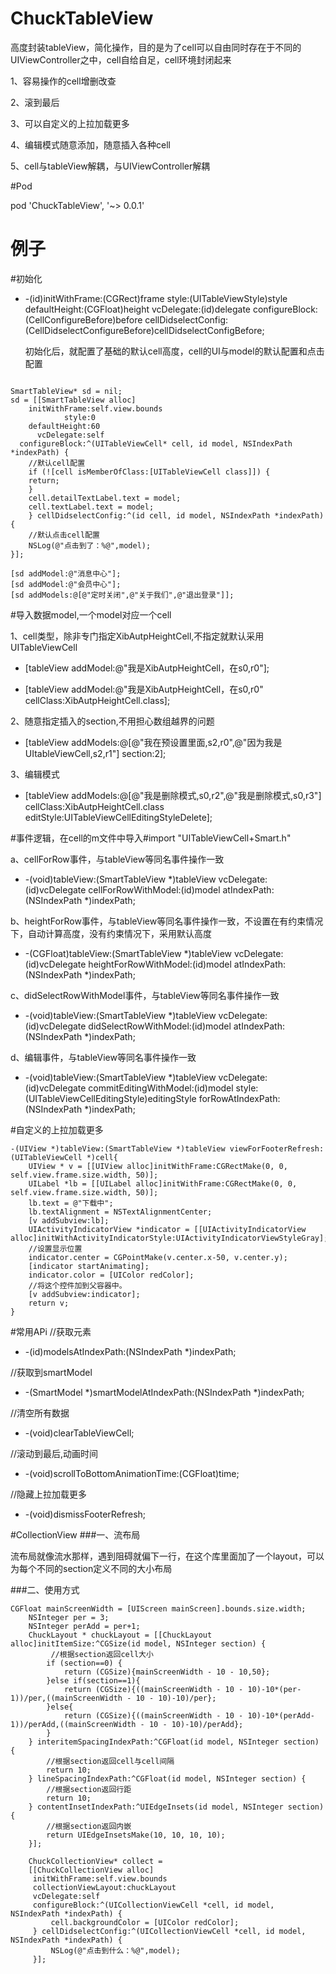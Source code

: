 # ChuckTableView

高度封装tableView，简化操作，目的是为了cell可以自由同时存在于不同的UIViewController之中，cell自给自足，cell环境封闭起来

  1、容易操作的cell增删改查

  2、滚到最后

  3、可以自定义的上拉加载更多

  4、编辑模式随意添加，随意插入各种cell

  5、cell与tableView解耦，与UIViewController解耦

#Pod

 pod 'ChuckTableView', '~> 0.0.1'

# 例子

#初始化

- -(id)initWithFrame:(CGRect)frame
              style:(UITableViewStyle)style
      defaultHeight:(CGFloat)height
         vcDelegate:(id)delegate
     configureBlock:(CellConfigureBefore)before
cellDidselectConfig:(CellDidselectConfigureBefore)cellDidselectConfigBefore;

  初始化后，就配置了基础的默认cell高度，cell的UI与model的默认配置和点击配置

```

SmartTableView* sd = nil;
sd = [[SmartTableView alloc]
    initWithFrame:self.view.bounds
            style:0
    defaultHeight:60
      vcDelegate:self
  configureBlock:^(UITableViewCell* cell, id model, NSIndexPath *indexPath) {
    //默认cell配置
    if (![cell isMemberOfClass:[UITableViewCell class]]) {
    return;
    }
    cell.detailTextLabel.text = model;
    cell.textLabel.text = model;
    } cellDidselectConfig:^(id cell, id model, NSIndexPath *indexPath) {
    //默认点击cell配置
    NSLog(@"点击到了：%@",model);
}];

[sd addModel:@"消息中心"];
[sd addModel:@"会员中心"];
[sd addModels:@[@"定时关闭",@"关于我们",@"退出登录"]];

```

#导入数据model,一个model对应一个cell

1、cell类型，除非专门指定XibAutpHeightCell,不指定就默认采用UITableViewCell

-  [tableView addModel:@"我是XibAutpHeightCell，在s0,r0"];

-  [tableView addModel:@"我是XibAutpHeightCell，在s0,r0" cellClass:XibAutpHeightCell.class];


2、随意指定插入的section,不用担心数组越界的问题

-  [tableView addModels:@[@"我在预设置里面,s2,r0",@"因为我是UItableViewCell,s2,r1"] section:2];


3、编辑模式

-  [tableView addModels:@[@"我是删除模式,s0,r2",@"我是删除模式,s0,r3"] cellClass:XibAutpHeightCell.class editStyle:UITableViewCellEditingStyleDelete];

#事件逻辑，在cell的m文件中导入#import "UITableViewCell+Smart.h"

a、cellForRow事件，与tableView等同名事件操作一致

- -(void)tableView:(SmartTableView *)tableView vcDelegate:(id)vcDelegate cellForRowWithModel:(id)model atIndexPath:(NSIndexPath *)indexPath;

b、heightForRow事件，与tableView等同名事件操作一致，不设置在有约束情况下，自动计算高度，没有约束情况下，采用默认高度

- -(CGFloat)tableView:(SmartTableView *)tableView vcDelegate:(id)vcDelegate heightForRowWithModel:(id)model atIndexPath:(NSIndexPath *)indexPath;

c、didSelectRowWithModel事件，与tableView等同名事件操作一致

- -(void)tableView:(SmartTableView *)tableView vcDelegate:(id)vcDelegate didSelectRowWithModel:(id)model atIndexPath:(NSIndexPath *)indexPath;

d、编辑事件，与tableView等同名事件操作一致

- -(void)tableView:(SmartTableView *)tableView vcDelegate:(id)vcDelegate commitEditingWithModel:(id)model style:(UITableViewCellEditingStyle)editingStyle forRowAtIndexPath:(NSIndexPath *)indexPath;

#自定义的上拉加载更多
```
-(UIView *)tableView:(SmartTableView *)tableView viewForFooterRefresh:(UITableViewCell *)cell{
    UIView * v = [[UIView alloc]initWithFrame:CGRectMake(0, 0, self.view.frame.size.width, 50)];
    UILabel *lb = [[UILabel alloc]initWithFrame:CGRectMake(0, 0, self.view.frame.size.width, 50)];
    lb.text = @"下载中";
    lb.textAlignment = NSTextAlignmentCenter;
    [v addSubview:lb];
    UIActivityIndicatorView *indicator = [[UIActivityIndicatorView alloc]initWithActivityIndicatorStyle:UIActivityIndicatorViewStyleGray];
    //设置显示位置
    indicator.center = CGPointMake(v.center.x-50, v.center.y);
    [indicator startAnimating];
    indicator.color = [UIColor redColor];
    //将这个控件加到父容器中。
    [v addSubview:indicator];
    return v;
}

```
#常用APi
//获取元素

- -(id)modelsAtIndexPath:(NSIndexPath *)indexPath;

//获取到smartModel

- -(SmartModel *)smartModelAtIndexPath:(NSIndexPath *)indexPath;

//清空所有数据

- -(void)clearTableViewCell;

//滚动到最后,动画时间

- -(void)scrollToBottomAnimationTime:(CGFloat)time;

//隐藏上拉加载更多

- -(void)dismissFooterRefresh;


#CollectionView
###一、流布局

流布局就像流水那样，遇到阻碍就偏下一行，在这个库里面加了一个layout，可以为每个不同的section定义不同的大小布局

###二、使用方式

```
CGFloat mainScreenWidth = [UIScreen mainScreen].bounds.size.width;
    NSInteger per = 3;
    NSInteger perAdd = per+1;
    ChuckLayout * chuckLayout = [[ChuckLayout alloc]initItemSize:^CGSize(id model, NSInteger section) {
         //根据section返回cell大小
        if (section==0) {
            return (CGSize){mainScreenWidth - 10 - 10,50};
        }else if(section==1){
            return (CGSize){((mainScreenWidth - 10 - 10)-10*(per-1))/per,((mainScreenWidth - 10 - 10)-10)/per};
        }else{
            return (CGSize){((mainScreenWidth - 10 - 10)-10*(perAdd-1))/perAdd,((mainScreenWidth - 10 - 10)-10)/perAdd};
        }
    } interitemSpacingIndexPath:^CGFloat(id model, NSInteger section) {
        //根据section返回cell与cell间隔
        return 10;
    } lineSpacingIndexPath:^CGFloat(id model, NSInteger section) {
        //根据section返回行距
        return 10;
    } contentInsetIndexPath:^UIEdgeInsets(id model, NSInteger section) {
        //根据section返回内嵌
        return UIEdgeInsetsMake(10, 10, 10, 10);
    }];

    ChuckCollectionView* collect =
    [[ChuckCollectionView alloc]
     initWithFrame:self.view.bounds
     collectionViewLayout:chuckLayout
     vcDelegate:self
     configureBlock:^(UICollectionViewCell *cell, id model, NSIndexPath *indexPath) {
         cell.backgroundColor = [UIColor redColor];
     } cellDidselectConfig:^(UICollectionViewCell *cell, id model, NSIndexPath *indexPath) {
         NSLog(@"点击到什么：%@",model);
     }];
```
